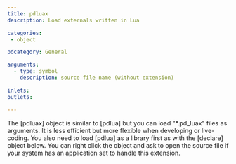 ```yaml
---
title: pdluax
description: Load externals written in Lua

categories:
 - object

pdcategory: General

arguments:
  - type: symbol
    description: source file name (without extension)

inlets:
outlets:

---
```


The [pdluax] object is similar to [pdlua] but you can load "*.pd_luax" files as arguments. It is less efficient but more flexible when developing or live-coding. You also need to load [pdlua] as a library first as with the [declare] object below. You can right click the object and ask to open the source file if your system has an application set to handle this extension.

